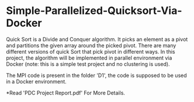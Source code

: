 # Simple-Parallelized-Quicksort-Via-Docker
Quick Sort is a Divide and Conquer algorithm. It picks an element as a pivot and partitions the given array  around the picked pivot. There are many different versions of quick Sort that pick pivot in different ways. In  this project, the algorithm will be implemented in parallel environment via Docker (note: this is a simple test project and no clustering is used).

The MPI code is present in the folder 'D1', the code is supposed to be used in a Docker environment.

*Read 'PDC Project Report.pdf' For More Details.
